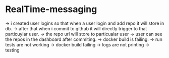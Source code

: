 # RealTime-messaging
-> i created user logins so that when a user login and add repo it will store in db.
-> after that when i commit to github it will directly trigger to that particuylar user.
-> the repo url will store to particualar user
-> user can see the repos in the dashboard after commiting.
-> docker build is failing.
-> run tests are not working
-> docker build failing
-> logs are not printing
-> testing
